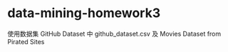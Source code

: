 # data-mining-homework3
使用数据集 GitHub Dataset 中 github_dataset.csv 及 Movies Dataset from Pirated Sites
